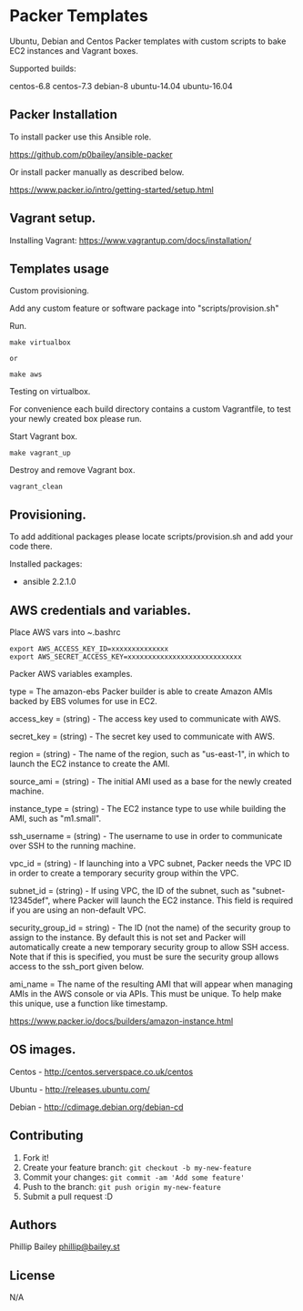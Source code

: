 # Packer Templates

Ubuntu, Debian and  Centos Packer templates with custom  scripts to bake EC2 instances and Vagrant boxes.

Supported builds:

centos-6.8 centos-7.3 debian-8 ubuntu-14.04 ubuntu-16.04


## Packer Installation

To install packer use this Ansible role.

https://github.com/p0bailey/ansible-packer

Or install packer manually as described below.

 https://www.packer.io/intro/getting-started/setup.html

## Vagrant setup.

Installing Vagrant: https://www.vagrantup.com/docs/installation/

## Templates usage

Custom provisioning.

Add any custom feature or software package into "scripts/provision.sh"

Run.

```
make virtualbox

or

make aws

```

Testing on virtualbox.

For convenience each build directory contains a custom Vagrantfile,
to test your newly created box please run.

Start Vagrant box.

```
make vagrant_up
```

Destroy and remove Vagrant box.

```
vagrant_clean
```

## Provisioning.

To add additional packages please locate scripts/provision.sh and add your code there.

Installed packages:

- ansible 2.2.1.0


## AWS credentials and variables.

Place AWS vars into ~.bashrc

```
export AWS_ACCESS_KEY_ID=xxxxxxxxxxxxxx
export AWS_SECRET_ACCESS_KEY=xxxxxxxxxxxxxxxxxxxxxxxxxxxx
```

Packer AWS variables examples.

type = The amazon-ebs Packer builder is able to create Amazon AMIs backed by
EBS volumes for use in EC2.

access_key = (string) - The access key used to communicate with AWS.

secret_key = (string) - The secret key used to communicate with AWS.

region = (string) - The name of the region, such as "us-east-1", in which
to launch the EC2 instance to create the AMI.

source_ami = (string) - The initial AMI used as a base for the newly created
machine.

instance_type = (string) - The EC2 instance type to use while building the AMI,
such as "m1.small".

ssh_username = (string) - The username to use in order to communicate over SSH
to the running machine.

vpc_id = (string) - If launching into a VPC subnet, Packer needs the VPC ID in
order to create a temporary security group within the VPC.

subnet_id = (string) - If using VPC, the ID of the subnet, such as "subnet-12345def",
where Packer will launch the EC2 instance. This field is required if you are using
an non-default VPC.

security_group_id = string) - The ID (not the name) of the security group to assign
to the instance. By default this is not set and Packer will automatically create a
new temporary security group to allow SSH access. Note that if this is specified,
you must be sure the security group allows access to the ssh_port given below.

ami_name =  The name of the resulting AMI that will appear when managing AMIs in
the AWS console or via APIs. This must be unique. To help make this unique, use
a function like timestamp.


https://www.packer.io/docs/builders/amazon-instance.html

## OS images.

Centos - http://centos.serverspace.co.uk/centos

Ubuntu - http://releases.ubuntu.com/

Debian - http://cdimage.debian.org/debian-cd


## Contributing

1. Fork it!
2. Create your feature branch: `git checkout -b my-new-feature`
3. Commit your changes: `git commit -am 'Add some feature'`
4. Push to the branch: `git push origin my-new-feature`
5. Submit a pull request :D



## Authors

Phillip Bailey <phillip@bailey.st>

## License

N/A
